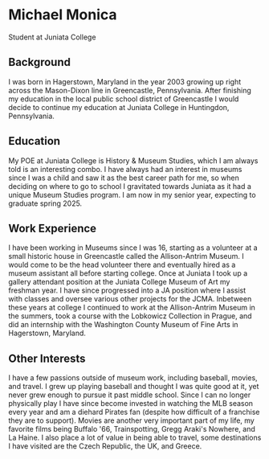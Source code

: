 # Michael Monica
Student at Juniata College
## Background
I was born in Hagerstown, Maryland in the year 2003 growing up right across the Mason-Dixon line in Greencastle, Pennsylvania. After finishing my education in the local public school district of Greencastle I would decide to continue my education at Juniata College in Huntingdon, Pennsylvania.
## Education
My POE at Juniata College is History & Museum Studies, which I am always told is an interesting combo. I have always had an interest in museums since I was a child and saw it as the best career path for me, so when deciding on where to go to school I gravitated towards Juniata as it had a unique Museum Studies program. I am now in my senior year, expecting to graduate spring 2025.
## Work Experience
I have been working in Museums since I was 16, starting as a volunteer at a small historic house in Greencastle called the Allison-Antrim Museum. I would come to be the head volunteer there and eventually hired as a museum assistant all before starting college. Once at Juniata I took up a gallery attendant position at the Juniata College Museum of Art my freshman year. I have since progressed into a JA position where I assist with classes and oversee various other projects for the JCMA. Inbetween these years at college I continued to work at the Allison-Antrim Museum in the summers, took a course with the Lobkowicz Collection in Prague, and did an internship with the Washington County Museum of Fine Arts in Hagerstown, Maryland.
## Other Interests
I have a few passions outside of museum work, including baseball, movies, and travel. I grew up playing baseball and thought I was quite good at it, yet never grew enough to pursue it past middle school. Since I can no longer physically play I have since become invested in watching the MLB season every year and am a diehard Pirates fan (despite how difficult of a franchise they are to support). Movies are another very important part of my life, my favorite films being Buffalo '66, Trainspotting, Gregg Araki's Nowhere, and La Haine. I also place a lot of value in being able to travel, some destinations I have visited are the Czech Republic, the UK, and Greece. 
